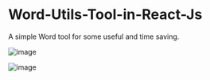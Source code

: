 # Word-Utils-Tool-in-React-Js
A simple Word tool for some useful and time saving.

![image](https://github.com/Ahmedz182/Word-Utils-Tool-in-React-Js/assets/35397403/793391bb-c7e0-4352-8ab7-cc90f4f989dd)

![image](https://github.com/Ahmedz182/Word-Utils-Tool-in-React-Js/assets/35397403/3255d56b-2bb1-4324-8963-415ae255eec2)
